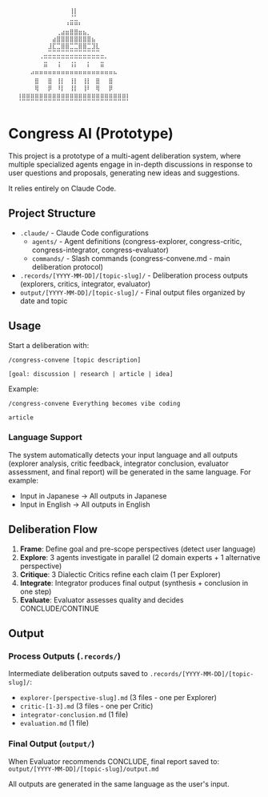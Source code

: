 ⠀⠀⠀⠀⠀⠀⠀⠀⠀⠀⠀⠀⠀⠀⠀⠀⠀⠀⠀⠀⠀⠀⠀⠀⠀⠀⠀⠀⠀⠀

```
⠀⠀⠀⠀⠀⠀⠀⠀⠀⠀⠀⠀⠀⠀⢸⡇⠀⠀⠀⠀⠀⠀⠀⠀⠀⠀⠀⠀⠀⠀
⠀⠀⠀⠀⠀⠀⠀⠀⠀⠀⠀⠀⠀⠀⣈⣁⠀⠀⠀⠀⠀⠀⠀⠀⠀⠀⠀⠀⠀⠀
⠀⠀⠀⠀⠀⠀⠀⠀⠀⠀⠀⠀⠀⠘⠛⠛⠃⠀⠀⠀⠀⠀⠀⠀⠀⠀⠀⠀⠀⠀
⠀⠀⠀⠀⠀⠀⠀⠀⠀⠀⠀⢀⣴⣶⣿⣿⣶⣦⡀⠀⠀⠀⠀⠀⠀⠀⠀⠀⠀⠀
⠀⠀⠀⠀⠀⠀⠀⠀⠀⠀⣴⣿⣿⣿⣿⣿⣿⣿⣿⣦⠀⠀⠀⠀⠀⠀⠀⠀⠀⠀
⠀⠀⠀⠀⠀⠀⠀⠀⠀⣸⣏⣉⣿⣿⣉⣉⣿⣿⣉⣹⣇⠀⠀⠀⠀⠀⠀⠀⠀⠀
⠀⠀⠀⠀⠀⠀⠀⠀⣀⣉⣉⣉⣉⣉⣉⣉⣉⣉⣉⣉⣉⣀⠀⠀⠀⠀⠀⠀⠀⠀
⠀⠀⠀⠀⠀⠀⠀⠈⣉⠉⠉⢉⠉⠉⢉⡉⠉⠉⡉⠉⠉⣉⠁⠀⠀⠀⠀⠀⠀⠀
⠀⠀⠀⠀⠀⠀⠀⠀⠛⠀⠀⠘⠀⠀⠘⠃⠀⠀⠃⠀⠀⠛⠀⠀⠀⠀⠀⠀⠀⠀
⠀⠀⠀⠀⠀⠚⠛⠛⠛⠛⠛⠛⠛⠛⠛⠛⠛⠛⠛⠛⠛⠛⠛⠛⠓⠀⠀⠀⠀⠀
⠀⠀⠀⠀⠀⠀⣿⠀⠀⣿⠀⢸⡇⠀⢸⡇⠀⢸⡇⠀⣿⠀⠀⣿⠀⠀⠀⠀⠀⠀
⠀⠀⠀⠀⠀⠀⢿⠀⠀⡿⠀⠸⡇⠀⢸⡇⠀⢸⠇⠀⢿⠀⠀⡿⠀⠀⠀⠀⠀⠀
⠀⠀⢰⣶⣶⣶⣶⣶⣶⣶⣶⣶⣶⣶⣶⣶⣶⣶⣶⣶⣶⣶⣶⣶⣶⣶⣶⡆⠀⠀
⠀⠀⠈⠉⠉⠉⠉⠉⠉⠉⠉⠉⠉⠉⠉⠉⠉⠉⠉⠉⠉⠉⠉⠉⠉⠉⠉⠁⠀⠀
```

# Congress AI (Prototype)

This project is a prototype of a multi-agent deliberation system, where multiple specialized agents engage in in-depth discussions in response to user questions and proposals, generating new ideas and suggestions.

It relies entirely on Claude Code.

## Project Structure

- `.claude/` - Claude Code configurations
  - `agents/` - Agent definitions (congress-explorer, congress-critic, congress-integrator, congress-evaluator)
  - `commands/` - Slash commands (congress-convene.md - main deliberation protocol)
- `.records/[YYYY-MM-DD]/[topic-slug]/` - Deliberation process outputs (explorers, critics, integrator, evaluator)
- `output/[YYYY-MM-DD]/[topic-slug]/` - Final output files organized by date and topic

## Usage

Start a deliberation with:

```
/congress-convene [topic description]

[goal: discussion | research | article | idea]
```

Example:

```
/congress-convene Everything becomes vibe coding

article
```

### Language Support

The system automatically detects your input language and all outputs (explorer analysis, critic feedback, integrator conclusion, evaluator assessment, and final report) will be generated in the same language. For example:

- Input in Japanese → All outputs in Japanese
- Input in English → All outputs in English

## Deliberation Flow

1. **Frame**: Define goal and pre-scope perspectives (detect user language)
2. **Explore**: 3 agents investigate in parallel (2 domain experts + 1 alternative perspective)
3. **Critique**: 3 Dialectic Critics refine each claim (1 per Explorer)
4. **Integrate**: Integrator produces final output (synthesis + conclusion in one step)
5. **Evaluate**: Evaluator assesses quality and decides CONCLUDE/CONTINUE

## Output

### Process Outputs (`.records/`)

Intermediate deliberation outputs saved to `.records/[YYYY-MM-DD]/[topic-slug]/`:

- `explorer-[perspective-slug].md` (3 files - one per Explorer)
- `critic-[1-3].md` (3 files - one per Critic)
- `integrator-conclusion.md` (1 file)
- `evaluation.md` (1 file)

### Final Output (`output/`)

When Evaluator recommends CONCLUDE, final report saved to:
`output/[YYYY-MM-DD]/[topic-slug]/output.md`

All outputs are generated in the same language as the user's input.

